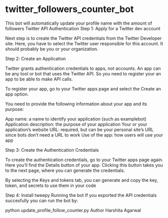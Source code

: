 # twitter_followers_counter_bot
This bot will automatically update your profile name with the amount of followers
Twitter API Authentication
Step 1: Apply for a Twitter dev account

Next step is to create the Twitter API credentials from the Twitter Developer site. Here, you have to select the Twitter user responsible for this account. It should probably be you or your organization.

Step 2: Create an Application

Twitter grants authentication credentials to apps, not accounts. An app can be any tool or bot that uses the Twitter API. So you need to register your an app to be able to make API calls.

To register your app, go to your Twitter apps page and select the Create an app option.

You need to provide the following information about your app and its purpose:

App name: a name to identify your application (such as examplebot) Application description: the purpose of your application Your or your application’s website URL: required, but can be your personal site’s URL since bots don’t need a URL to work Use of the app: how users will use your app

Step 3: Create the Authentication Credentials

To create the authentication credentials, go to your Twitter apps page again. Here you’ll find the Details button of your app. Clicking this button takes you to the next page, where you can generate the credentials.

By selecting the Keys and tokens tab, you can generate and copy the key, token, and secrets to use them in your code

Step 4: Install tweepy
Running the bot
If you exported the API credentials succesfully you can run the bot by:

python update_profile_follow_counter.py
Author
Harshita Agarwal
